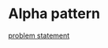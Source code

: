 # Alpha pattern
[problem statement](https://codezen.codingninjas.in/practice/8549/661/alpha-pattern)